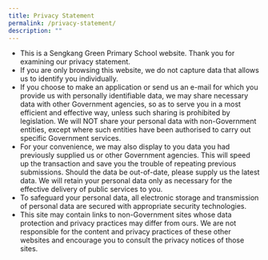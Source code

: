 ```yaml
---
title: Privacy Statement
permalink: /privacy-statement/
description: ""
---
```


<ul>
<li>This is a Sengkang Green Primary School website. Thank you for examining our privacy statement.</li>
<li>If you are only browsing this website, we do not capture data that allows us to identify you individually.</li>
<li>If you choose to make an application or send us an e-mail for which you provide us with personally identifiable data, we may share necessary data with other Government agencies, so as to serve you in a most efficient and effective way, unless such sharing is prohibited by legislation. We will NOT share your personal data with non-Government entities, except where such entities have been authorised to carry out specific Government services.</li>
<li>For your convenience, we may also display to you data you had previously supplied us or other Government agencies. This will speed up the transaction and save you the trouble of repeating previous submissions. Should the data be out-of-date, please supply us the latest data. We will retain your personal data only as necessary for the effective delivery of public services to you.</li>
<li>To safeguard your personal data, all electronic storage and transmission of personal data are secured with appropriate security technologies.</li>
<li>This site may contain links to non-Government sites whose data protection and privacy practices may differ from ours. We are not responsible for the content and privacy practices of these other websites and encourage you to consult the privacy notices of those sites.</li>
</ul>